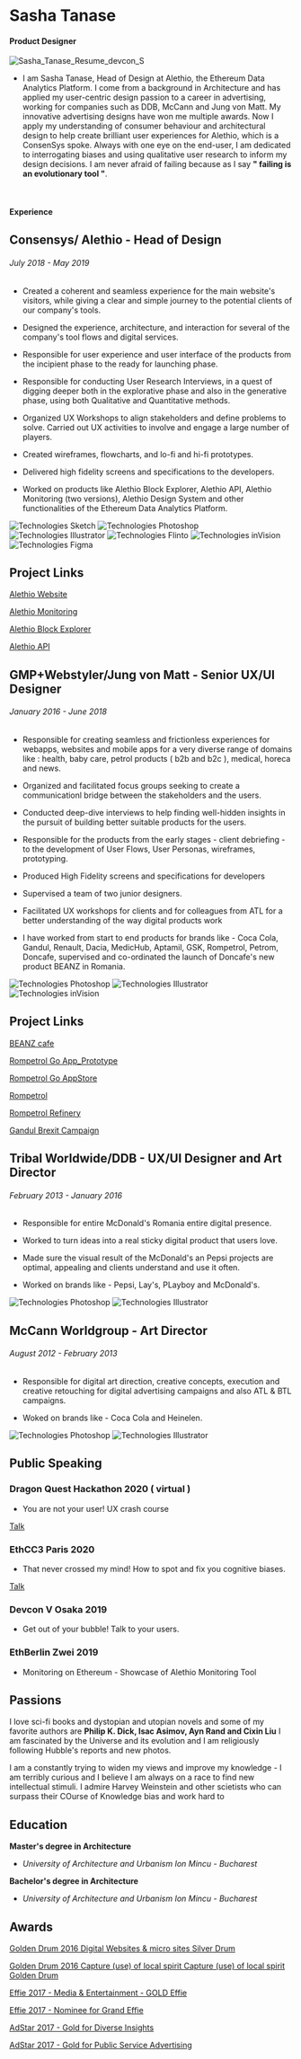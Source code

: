 Sasha Tanase 
=============
#### Product Designer
![Sasha_Tanase_Resume_devcon_S](https://user-images.githubusercontent.com/40768736/79125299-a127ba80-7da6-11ea-8033-46f96a4f2d5e.png)
<br/>
- I am Sasha Tanase, Head of Design at Alethio, the Ethereum Data Analytics Platform. I come from a background in Architecture and has applied my user-centric design passion to a career in advertising, working for companies such as DDB, McCann and Jung von Matt. My innovative advertising designs have won me multiple awards. Now I apply my understanding of consumer behaviour and architectural design to help create brilliant user experiences for Alethio, which is a ConsenSys spoke. Always with one eye on the end-user, I am dedicated to interrogating biases and using qualitative user research to inform my design decisions. I am never afraid of failing because as I say **" failing is an evolutionary tool "**.
<br/>

#### Experience

Consensys/ Alethio - Head of Design
-------------
###### July 2018 - May 2019

- Created a coherent and seamless experience for the main website's visitors, while giving a clear and simple journey to the potential clients of our company's tools.

- Designed the experience, architecture, and interaction for several of the company's tool flows and digital services.

- Responsible for user experience and user interface of the products from the incipient phase to the ready for launching phase. 

- Responsible for conducting User Research Interviews, in a quest of digging deeper both in the explorative phase and also in the generative phase, using both Qualitative and Quantitative methods. 

- Organized UX Workshops to align stakeholders and define problems to solve. Carried out UX activities to involve and engage a large number of players.

- Created wireframes, flowcharts, and lo-fi and hi-fi prototypes.

- Delivered high fidelity screens and specifications to the developers.

- Worked on products like Alethio Block Explorer, Alethio API, Alethio Monitoring (two versions), Alethio Design System and  other functionalities of the Ethereum Data Analytics Platform. 

![Technologies Sketch](https://img.shields.io/badge/Technologies-Sketch-FF69A4.svg)  ![Technologies Photoshop](https://img.shields.io/badge/Technologies-Photoshop-FF69A4.svg)  ![Technologies Illustrator](https://img.shields.io/badge/Technologies-Illustrator-FF69A4.svg)  ![Technologies Flinto](https://img.shields.io/badge/Technologies-Flinto-FF69A4.svg)  ![Technologies inVision](https://img.shields.io/badge/Technologies-inVision-FF69A4.svg)  ![Technologies Figma](https://img.shields.io/badge/Technologies-Figma-FF69A4.svg)

Project Links
-------------

[Alethio Website](https://aleth.io/)

[Alethio Monitoring](https://monitoring.aleth.io/login#/)

[Alethio Block Explorer](https://explorer.aleth.io/)

[Alethio API](https://developers.aleth.io/)


GMP+Webstyler/Jung von Matt - Senior UX/UI Designer
-------------
###### January 2016 - June 2018

- Responsible for creating seamless and frictionless experiences for webapps, websites and mobile apps for a very diverse range of domains like : health, baby care, petrol products ( b2b and b2c ), medical, horeca and news.

- Organized and  facilitated focus groups seeking to create a communicationl  bridge between the stakeholders and the users.

- Conducted deep-dive interviews to help finding well-hidden insights in the pursuit of building better suitable products for the users.

- Responsible for the products from the early stages - client debriefing - to the development of User Flows, User Personas, wireframes, prototyping.

- Produced High Fidelity screens and specifications for developers 

- Supervised a team of two junior designers. 

- Facilitated UX workshops for clients and for colleagues from ATL for a better understanding of the way digital products work

- I have worked from start to end products for brands like - Coca Cola, Gandul, Renault, Dacia, MedicHub, Aptamil, GSK, Rompetrol, Petrom, Doncafe, supervised and co-ordinated the launch of Doncafe's new product BEANZ in Romania.

![Technologies Photoshop](https://img.shields.io/badge/Technologies-Photoshop-FF69A4.svg)  ![Technologies Illustrator](https://img.shields.io/badge/Technologies-Illustrator-FF69A4.svg)![Technologies inVision](https://img.shields.io/badge/Technologies-inVision-FF69A4.svg)

Project Links
-------------

[BEANZ cafe](https://www.beanzcafe.ro/)

[Rompetrol Go App_Prototype](https://invis.io/JYMUKU8Z9ST)

[Rompetrol Go AppStore](https://apps.apple.com/ro/app/rompetrol-go/id1435908007?l=ro)

[Rompetrol](https://www.rompetrol.ro/)

[Rompetrol Refinery](https://rompetrol-rafinare.kmginternational.com/)

[Gandul Brexit Campaign](https://www.youtube.com/watch?v=vjmk7il7D-k&feature=youtu.be)


Tribal Worldwide/DDB - UX/UI Designer and Art Director
-------------
###### February 2013 - January 2016

- Responsible for entire McDonald's Romania entire digital presence. 

- Worked to turn ideas into a real sticky digital product that users love.

- Made sure the visual result of the McDonald's an Pepsi projects are optimal, appealing and clients understand and use it often.

- Worked on brands like - Pepsi, Lay's, PLayboy and McDonald's.

![Technologies Photoshop](https://img.shields.io/badge/Technologies-Photoshop-FF69A4.svg)  ![Technologies Illustrator](https://img.shields.io/badge/Technologies-Illustrator-FF69A4.svg)

McCann Worldgroup - Art Director
-------------
###### August 2012 - February 2013

- Responsible for digital art direction, creative concepts, execution and creative retouching for digital advertising campaigns and also ATL & BTL campaigns.

- Woked on brands like - Coca Cola and Heinelen. 

![Technologies Photoshop](https://img.shields.io/badge/Technologies-Photoshop-FF69A4.svg)  ![Technologies Illustrator](https://img.shields.io/badge/Technologies-Illustrator-FF69A4.svg)


Public Speaking
-------------

### Dragon Quest Hackathon 2020 ( virtual )

-  You are not your user! UX crash course

[Talk](https://pepo.com/video/23638?utm_source=share&utm_medium=video&utm_campaign=23638)

### EthCC3 Paris 2020

-  That never crossed my mind! How to spot and fix you cognitive biases.

[Talk](https://www.youtube.com/watch?v=O7ygnEtReDs)

### Devcon V Osaka 2019

-  Get out of your bubble! Talk to your users.

### EthBerlin Zwei 2019

-  Monitoring on Ethereum - Showcase of Alethio Monitoring Tool



Passions
-------------

I love sci-fi books and dystopian and utopian novels and some of my favorite authors are **Philip K. Dick, Isac Asimov, Ayn Rand and Cixin Liu** I am fascinated by the Universe and its evolution and I am religiously following Hubble's reports and new photos. 

I am a constantly trying to widen my views and improve my knowledge - I am terribly curious and I believe I am always on a race to find new intellectual stimuli. I admire Harvey Weinstein and other scietists who can surpass their COurse of Knowledge bias and work hard to 


Education
-------------

 **Master's degree in Architecture**
- *University of Architecture and Urbanism Ion Mincu - Bucharest*


**Bachelor's degree in Architecture** 
- *University of Architecture and Urbanism Ion Mincu - Bucharest*


Awards
-------------

[Golden Drum 2016 Digital Websites & micro sites Silver Drum](http://www.advertolog.com/festivals-awards/golden-drum/festival-path-33110/digital/websites-micro-sites/silver-drum/)

[Golden Drum 2016 Capture (use) of local spirit Capture (use) of local spirit Golden Drum](http://www.advertolog.com/festivals-awards/golden-drum/festival-path-33110/capture-use-of-local-spirit/capture-use-of-local-spirit/golden-drum//)

[Effie 2017 - Media & Entertainment - GOLD Effie](http://www.effie.ro/campaigns/romanians-adopt-remainians/)

[Effie 2017 - Nominee for Grand Effie](http://www.effie.ro/winners/)

[AdStar 2017 - Gold for Diverse Insights](http://adstars.org/compt/xbbs/BbsView.do?_menuNo=80&pageNo=1&pageSize=10&listCount=0&bbs_id=nt_bbs_notice&ntc_id=4018&searchCl=1&searchTxt=&schTxt=)

[AdStar 2017 - Gold for Public Service Advertising](http://adstars.org/compt/xbbs/BbsView.do?_menuNo=80&pageNo=1&pageSize=10&listCount=0&bbs_id=nt_bbs_notice&ntc_id=4018&searchCl=1&searchTxt=&schTxt=)



